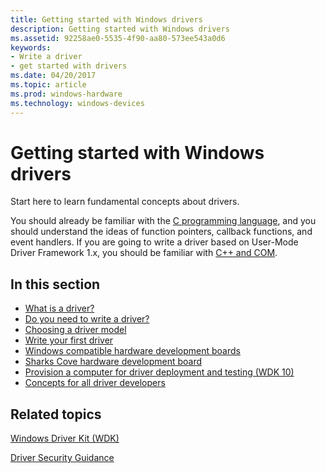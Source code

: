 ```yaml
---
title: Getting started with Windows drivers
description: Getting started with Windows drivers
ms.assetid: 92258ae0-5535-4f90-aa80-573ee543a0d6
keywords:
- Write a driver
- get started with drivers
ms.date: 04/20/2017
ms.topic: article
ms.prod: windows-hardware
ms.technology: windows-devices
---
```


# Getting started with Windows drivers


Start here to learn fundamental concepts about drivers.

You should already be familiar with the [C programming language](https://docs.microsoft.com/cpp/c-language/c-language-reference), and you should understand the ideas of function pointers, callback functions, and event handlers. If you are going to write a driver based on User-Mode Driver Framework 1.x, you should be familiar with [C++ and COM](https://go.microsoft.com/fwlink/p?LinkID=317460).

## <span id="in_this_section"></span>In this section


-   [What is a driver?](what-is-a-driver-.md)
-   [Do you need to write a driver?](do-you-need-to-write-a-driver-.md)
-   [Choosing a driver model](choosing-a-driver-model.md)
-   [Write your first driver](writing-your-first-driver.md)
-   [Windows compatible hardware development boards](windows-compatible-hardware-development-boards.md)
-   [Sharks Cove hardware development board](sharks-cove-hardware-development-board.md)
-   [Provision a computer for driver deployment and testing (WDK 10)](provision-a-target-computer-wdk-8-1.md)
-   [Concepts for all driver developers](concepts-and-knowledge-for-all-driver-developers.md)

## <span id="related_topics"></span>Related topics


[Windows Driver Kit (WDK)](https://msdn.microsoft.com/library/windows/hardware/ff557573)

[Driver Security Guidance](https://docs.microsoft.com/en-us/windows-hardware/drivers/driversecurity/)

 

 






